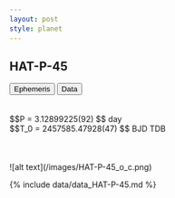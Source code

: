 ```yaml
---
layout: post
style: planet
---
```

<script src="../js/planets.js"></script>

## HAT-P-45

<!-- Tab links -->
<div class="tab">
<button class="tablinks" onclick="openCity(event, 'Ephemeris')">Ephemeris</button>
<button class="tablinks" onclick="openCity(event, 'Data')">Data</button>
</div>

<!-- Tab content -->
<div id="Ephemeris" class="tabcontent" markdown="1">
<br/><br/>
$$P = 3.12899225(92) $$ day <br/>
$$T_0 = 2457585.47928(47) $$ BJD TDB
<br/><br/>
<br/><br/>
![alt text](/images/HAT-P-45_o_c.png)
</div>


<div id="Data" class="tabcontent" markdown="1">

{% include data/data_HAT-P-45.md %}

</div>
